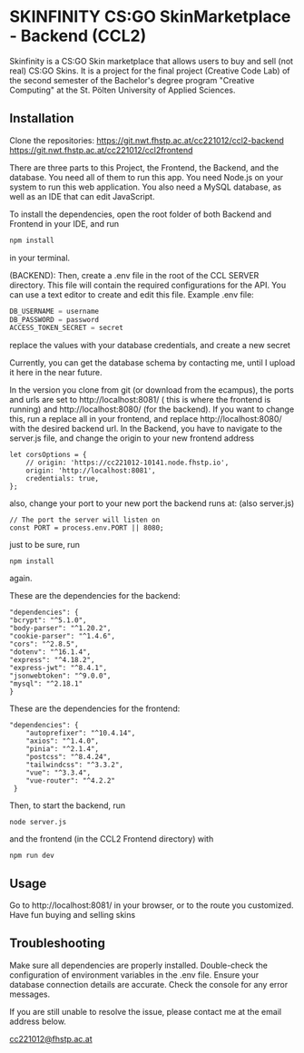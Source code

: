 # SKINFINITY CS:GO SkinMarketplace - Backend (CCL2)

Skinfinity is a CS:GO Skin marketplace that allows users to buy and sell (not real) CS:GO Skins. It is a project for the
final project (Creative Code Lab) of the second semester of the Bachelor's degree program "Creative Computing" at the
St. Pölten University of Applied Sciences.

## Installation

Clone the repositories:
https://git.nwt.fhstp.ac.at/cc221012/ccl2-backend
https://git.nwt.fhstp.ac.at/cc221012/ccl2frontend

There are three parts to this Project, the Frontend, the Backend, and the database. You need all of them to run this
app.
You need Node.js on your system to run this web application. You also need a MySQL database, as well as an IDE that can
edit JavaScript.

To install the dependencies, open the root folder of both Backend and Frontend in your IDE, and run

```bash
npm install
```

in your terminal.

(BACKEND):
Then, create a .env file in the root of the CCL SERVER directory. This file will contain the required configurations for
the API. You can use a text editor to create and edit this file. Example .env file:

```javascript
DB_USERNAME = username
DB_PASSWORD = password
ACCESS_TOKEN_SECRET = secret

```

replace the values with your database credentials, and create a new secret

Currently, you can get the database schema by contacting me, until I upload it here in the near future.

In the version you clone from git (or download from the ecampus), the ports and urls are set to http://localhost:8081/ (
this is where the frontend is running) and http://localhost:8080/ (for the backend).
If you want to change this, run a replace all in your frontend, and replace http://localhost:8080/ with the desired
backend url. In the Backend, you have to navigate to the server.js file, and change the origin to your new frontend
address

```
let corsOptions = {
    // origin: 'https://cc221012-10141.node.fhstp.io',
    origin: 'http://localhost:8081',
    credentials: true,
};
```

also, change your port to your new port the backend runs at: (also server.js)

```
// The port the server will listen on
const PORT = process.env.PORT || 8080;

```

just to be sure, run

```
npm install
```

again.

These are the dependencies for the backend:

```
"dependencies": {
"bcrypt": "^5.1.0",
"body-parser": "^1.20.2",
"cookie-parser": "^1.4.6",
"cors": "^2.8.5",
"dotenv": "^16.1.4",
"express": "^4.18.2",
"express-jwt": "^8.4.1",
"jsonwebtoken": "^9.0.0",
"mysql": "^2.18.1"
}
```

These are the dependencies for the frontend:

```
"dependencies": {
    "autoprefixer": "^10.4.14",
    "axios": "^1.4.0",
    "pinia": "^2.1.4",
    "postcss": "^8.4.24",
    "tailwindcss": "^3.3.2",
    "vue": "^3.3.4",
    "vue-router": "^4.2.2"
 }
```

Then, to start the backend, run

```
node server.js
```

and the frontend (in the CCL2 Frontend directory) with

```
npm run dev
```

## Usage

Go to http://localhost:8081/ in your browser, or to the route you customized.
Have fun buying and selling skins

## Troubleshooting

Make sure all dependencies are properly installed.
Double-check the configuration of environment variables in the .env file.
Ensure your database connection details are accurate.
Check the console for any error messages.

If you are still unable to resolve the issue, please contact me at the email address below.

cc221012@fhstp.ac.at
